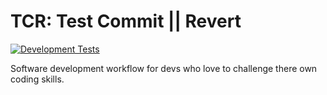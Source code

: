 # TCR: Test Commit || Revert

<!-- Status Badges -->
[![Development Tests](https://github.com/angu-software/TCR-Workflow/actions/workflows/DevelopmentTests.yml/badge.svg)](https://github.com/angu-software/TCR-Workflow/actions/workflows/DevelopmentTests.yml)

Software development workflow for devs who love to challenge there own coding skills.
